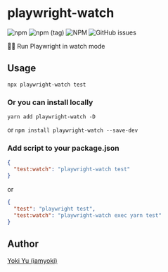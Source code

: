 # playwright-watch

![npm](https://img.shields.io/npm/v/playwright-watch)
![npm (tag)](https://img.shields.io/npm/v/playwright-watch/latest)
![NPM](https://img.shields.io/npm/l/playwright-watch)
![GitHub issues](https://img.shields.io/github/issues/iamyoki/playwright-watch)

🙈🐵 Run Playwright in watch mode

## Usage

`npx playwright-watch test`

### **Or you can install locally**

`yarn add playwright-watch -D`

or `npm install playwright-watch --save-dev`

### Add script to your package.json

```json
{
  "test:watch": "playwright-watch test"
}
```

or

```json
{
  "test": "playwright test",
  "test:watch": "playwright-watch exec yarn test"
}
```

## Author

[Yoki Yu (iamyoki)](https://github.com/iamyoki)
